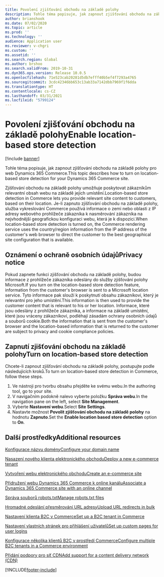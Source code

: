 ```yaml
---
title: Povolení zjišťování obchodu na základě polohy
description: Tohle téma popisuje, jak zapnout zjišťování obchodu na základě polohy pro web Dynamics 365 Commerce.
author: brianshook
ms.date: 07/02/2020
ms.topic: article
ms.prod: ''
ms.technology: ''
audience: Application user
ms.reviewer: v-chgri
ms.custom: ''
ms.assetid: ''
ms.search.region: Global
ms.author: brshoo
ms.search.validFrom: 2019-10-31
ms.dyn365.ops.version: Release 10.0.5
ms.openlocfilehash: 71e523cab20281d5db7efff40b5ef4f7293a4765
ms.sourcegitcommit: 3cdc42346bb653c13ab33a7142dbb7969f1f6dda
ms.translationtype: HT
ms.contentlocale: cs-CZ
ms.lasthandoff: 03/31/2021
ms.locfileid: "5799124"
---
```

# <a name="enable-location-based-store-detection"></a><span data-ttu-id="0f982-103">Povolení zjišťování obchodu na základě polohy</span><span class="sxs-lookup"><span data-stu-id="0f982-103">Enable location-based store detection</span></span>

[!include [banner](includes/banner.md)]

<span data-ttu-id="0f982-104">Tohle téma popisuje, jak zapnout zjišťování obchodu na základě polohy pro web Dynamics 365 Commerce.</span><span class="sxs-lookup"><span data-stu-id="0f982-104">This topic describes how to turn on location-based store detection for your Dynamics 365 Commerce site.</span></span>

<span data-ttu-id="0f982-105">Zjišťování obchodu na základě polohy umožňuje poskytovat zákazníkům relevantní obsah webu na základě jejich umístění.</span><span class="sxs-lookup"><span data-stu-id="0f982-105">Location-based store detection in Commerce lets you provide relevant site content to customers, based on their location.</span></span> <span data-ttu-id="0f982-106">Je-li zapnuto zjišťování obchodu na základě polohy, služba vykreslování Commerce používá informace o zemi nebo oblasti z IP adresy webového prohlížeče zákazníka k nasměrování zákazníka na nejvhodnější geografickou konfiguraci webu, která je k dispozici.</span><span class="sxs-lookup"><span data-stu-id="0f982-106">When location-based store detection is turned on, the Commerce rendering service uses the country/region information from the IP address of the customer's web browser to direct the customer to the best geographical site configuration that is available.</span></span>

## <a name="privacy-notice"></a><span data-ttu-id="0f982-107">Oznámení o ochraně osobních údajů</span><span class="sxs-lookup"><span data-stu-id="0f982-107">Privacy notice</span></span>

<span data-ttu-id="0f982-108">Pokud zapnete funkci zjišťování obchodu na základě polohy, budou informace z prohlížeče zákazníka odeslány do služby zjišťování polohy Microsoft.</span><span class="sxs-lookup"><span data-stu-id="0f982-108">If you turn on the location-based store detection feature, information from the customer's browser is sent to a Microsoft location service.</span></span> <span data-ttu-id="0f982-109">Tyto informace pak slouží k poskytnutí obsahu zákazníkovi, který je relevantní pro jeho umístění.</span><span class="sxs-lookup"><span data-stu-id="0f982-109">This information is then used to provide the customer content that is relevant to his or her location.</span></span> <span data-ttu-id="0f982-110">Informace, které jsou odeslány z prohlížeče zákazníka, a informace na základě umístění, které jsou vráceny zákazníkovi, podléhají zásadám ochrany osobních údajů a souborů cookie.</span><span class="sxs-lookup"><span data-stu-id="0f982-110">Both the information that is sent from the customer's browser and the location-based information that is returned to the customer are subject to privacy and cookie compliance policies.</span></span>

## <a name="turn-on-location-based-store-detection"></a><span data-ttu-id="0f982-111">Zapnutí zjišťování obchodu na základě polohy</span><span class="sxs-lookup"><span data-stu-id="0f982-111">Turn on location-based store detection</span></span>

<span data-ttu-id="0f982-112">Chcete-li zapnout zjišťování obchodu na základě polohy, postupujte podle následujících kroků.</span><span class="sxs-lookup"><span data-stu-id="0f982-112">To turn on location-based store detection in Commerce, follow these steps.</span></span>

1. <span data-ttu-id="0f982-113">Ve nástroji pro tvorbu obsahu přejděte ke svému webu.</span><span class="sxs-lookup"><span data-stu-id="0f982-113">In the authoring tool, go to your site.</span></span>
1. <span data-ttu-id="0f982-114">V navigačním podokně nalevo vyberte položku **Správa webu**.</span><span class="sxs-lookup"><span data-stu-id="0f982-114">In the navigation pane on the left, select **Site Management**.</span></span>
1. <span data-ttu-id="0f982-115">Vyberte **Nastavení webu**.</span><span class="sxs-lookup"><span data-stu-id="0f982-115">Select **Site Settings**.</span></span>
1. <span data-ttu-id="0f982-116">Nastavte možnost **Povolit zjišťování obchodu na základě polohy** na hodnotu **Zapnuto**.</span><span class="sxs-lookup"><span data-stu-id="0f982-116">Set the **Enable location based store detection** option to **On**.</span></span>

## <a name="additional-resources"></a><span data-ttu-id="0f982-117">Další prostředky</span><span class="sxs-lookup"><span data-stu-id="0f982-117">Additional resources</span></span>

[<span data-ttu-id="0f982-118">Konfigurace názvu domény</span><span class="sxs-lookup"><span data-stu-id="0f982-118">Configure your domain name</span></span>](configure-your-domain-name.md)

[<span data-ttu-id="0f982-119">Nasazení nového klienta elektronického obchodu</span><span class="sxs-lookup"><span data-stu-id="0f982-119">Deploy a new e-commerce tenant</span></span>](deploy-ecommerce-site.md)

[<span data-ttu-id="0f982-120">Vytvoření webu elektronického obchodu</span><span class="sxs-lookup"><span data-stu-id="0f982-120">Create an e-commerce site</span></span>](create-ecommerce-site.md)

[<span data-ttu-id="0f982-121">Přidružení webu Dynamics 365 Commerce k online kanálu</span><span class="sxs-lookup"><span data-stu-id="0f982-121">Associate a Dynamics 365 Commerce site with an online channel</span></span>](associate-site-online-store.md)

[<span data-ttu-id="0f982-122">Správa souborů robots.txt</span><span class="sxs-lookup"><span data-stu-id="0f982-122">Manage robots.txt files</span></span>](manage-robots-txt-files.md)

[<span data-ttu-id="0f982-123">Hromadné odeslání přesměrování URL adresy</span><span class="sxs-lookup"><span data-stu-id="0f982-123">Upload URL redirects in bulk</span></span>](upload-bulk-redirects.md)

[<span data-ttu-id="0f982-124">Nastavení klienta B2C v Commerce</span><span class="sxs-lookup"><span data-stu-id="0f982-124">Set up a B2C tenant in Commerce</span></span>](set-up-B2C-tenant.md)

[<span data-ttu-id="0f982-125">Nastavení vlastních stránek pro přihlášení uživatelů</span><span class="sxs-lookup"><span data-stu-id="0f982-125">Set up custom pages for user logins</span></span>](custom-pages-user-logins.md)

[<span data-ttu-id="0f982-126">Konfigurace několika klientů B2C v prostředí Commerce</span><span class="sxs-lookup"><span data-stu-id="0f982-126">Configure multiple B2C tenants in a Commerce environment</span></span>](configure-multi-B2C-tenants.md)

[<span data-ttu-id="0f982-127">Přidání podpory pro síť CDN</span><span class="sxs-lookup"><span data-stu-id="0f982-127">Add support for a content delivery network (CDN)</span></span>](add-cdn-support.md)


[!INCLUDE[footer-include](../includes/footer-banner.md)]
